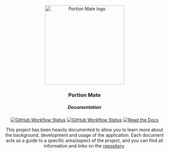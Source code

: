 <br />
<div align="center">
<p align="center">
  <img alt="Portion Mate logo" src="https://portion-mate.readthedocs.io/en/latest/assets/logo.svg" height="250px">

  <h3 align="center">Portion Mate</h3>
  <h5 align="center">Documentation</h5>

  <p align="center">
    <a href="https://ineshbose.github.io/portion-mate/dissertation.pdf" target="_blank"><img alt="GitHub Workflow Status" src="https://img.shields.io/github/workflow/status/ineshbose/portion-mate/Compile%20Dissertation?style=flat-square&label=dissertation"></a>
    <a href="https://github.com/ineshbose/portion-mate/wiki" target="_blank"><img alt="GitHub Workflow Status" src="https://img.shields.io/github/workflow/status/ineshbose/portion-mate/Deploy%20Wiki?style=flat-square&label=wiki"></a>
    <a href="https://portion-mate.readthedocs.io/" target="_blank"><img alt="Read the Docs" src="https://img.shields.io/readthedocs/portion-mate?style=flat-square&label=docs"></a>
  </p>
</p>
</div>

<div align="center">
<p align="center">
This project has been heavily documented to allow you to learn more about the background, development and usage of the application. Each document acts as a guide to a specific area/aspect of the project, and you can find all information and links on the <a href="https://github.com/ineshbose/portion-mate" target="_blank">repository</a>.
</p>
</div>

##
